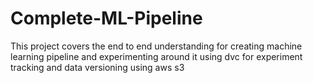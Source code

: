 # Complete-ML-Pipeline
This project covers the end to end understanding for creating machine learning pipeline and experimenting around it using dvc for experiment tracking and data versioning using aws s3
